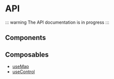 <script setup>
import { data } from './components.data.js';
const byType = new Map([...(data.reduce((memo, component) => {
  const type = component.params.type;
  if (!memo.has(type)) {
    memo.set(type, []);
  }
  memo.get(type).push(component);
  return memo;
}, new Map())).entries()].sort());
</script>

# API

::: warning
The API documentation is in progress
:::

## Components

<template v-for="[type, components] of byType.entries()">
  <h3 v-if="type != 'components'">{{ type[0].toUpperCase() }}{{ type.slice(1) }}</h3>
  <ul>
    <li v-for="component of components.sort()">
      <a :href="`${component.params.component}`">{{ component.params.title }}</a>
      <div v-html="component.params.description"></div>
     </li>
  </ul>
</template>

## Composables

- [useMap](./composables.md#usemap)
- [useControl](./composables.md#usecontrol)
